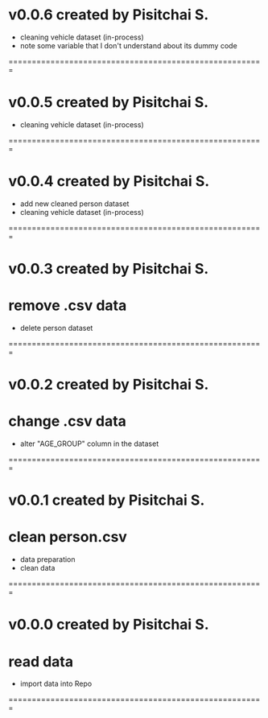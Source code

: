 # v0.0.6 created by Pisitchai S.

- cleaning vehicle dataset (in-process)
- note some variable that I don't understand about its dummy code

=======================================================

# v0.0.5 created by Pisitchai S.

- cleaning vehicle dataset (in-process)

=======================================================

# v0.0.4 created by Pisitchai S.

- add new cleaned person dataset
- cleaning vehicle dataset (in-process)

=======================================================

# v0.0.3 created by Pisitchai S.

# remove .csv data

- delete person dataset

=======================================================

# v0.0.2 created by Pisitchai S.

# change .csv data

- alter "AGE_GROUP" column in the dataset

=======================================================

# v0.0.1 created by Pisitchai S.

# clean person.csv

- data preparation
- clean data

=======================================================

# v0.0.0 created by Pisitchai S.

# read data

- import data into Repo

=======================================================